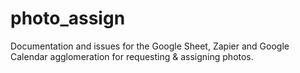 # photo_assign
Documentation and issues for the Google Sheet, Zapier and Google Calendar agglomeration for requesting &amp; assigning photos.
